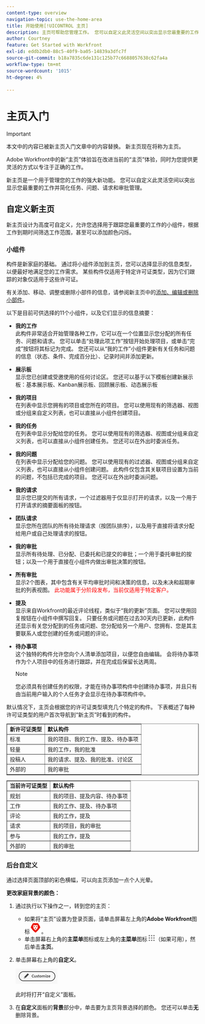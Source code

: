 ```yaml
---
content-type: overview
navigation-topic: use-the-home-area
title: 开始使用[!UICONTROL 主页]
description: 主页可帮助您管理工作。 您可以自定义此灵活空间以突出显示您最重要的工作并简化任务、问题、请求和审批管理。
author: Courtney
feature: Get Started with Workfront
exl-id: eddb2db0-88c5-40f9-ba05-14839a3dfc7f
source-git-commit: b18a7835c6de131c125b77c6688057638c62fa4a
workflow-type: tm+mt
source-wordcount: '1015'
ht-degree: 4%

---
```


# 主页入门

<!--Audited: 12/2023-->

>[!IMPORTANT]
>
>本文中的内容已被新主页入门文章中的内容替换。 新主页现在将称为主页。

Adobe Workfront中的新“主页”体验旨在改进当前的“主页”体验，同时为您提供更灵活的方式以专注于正确的工作。

新主页是一个用于管理您的工作的强大新功能。 您可以自定义此灵活空间以突出显示您最重要的工作并简化任务、问题、请求和审批管理。

## 自定义新主页

新主页设计为高度可自定义，允许您选择用于跟踪您最重要的工作的小组件，根据工作到期时间筛选工作范围，甚至可以添加颜色闪烁。

### 小组件

构件是新家庭的基础。 通过将小组件添加到主页，您可以选择显示的信息类型，以便最好地满足您的工作需求。 某些构件仅适用于特定许可证类型，因为它们跟踪的对象仅适用于这些许可证。

有关添加、移动、调整或删除小部件的信息，请参阅新主页中的[添加、编辑或删除小部件](/help/quicksilver/workfront-basics/using-home/using-the-home-area/add-edit-remove-widgets-in-new-home.md)。

以下是目前可供选择的11个小组件，以及它们显示的信息摘要：

* **我的工作**\
    此构件非常适合开始管理各种工作，它可以在一个位置显示您分配的所有任务、问题和请求。 您可以单击“处理此项工作”按钮开始处理项目，或单击“完成”按钮将其标记为完成。 您还可以从“我的工作”小组件更新有关任务和问题的信息（状态、条件、完成百分比）、记录时间并添加更新。

* **展示板**\
    显示您已创建或受邀使用的任何讨论区。 您还可以基于以下模板创建新展示板：基本展示板、Kanban展示板、回顾展示板、动态展示板

* **我的项目**\
    在列表中显示您拥有的项目或您所在的项目。 您可以使用现有的筛选器、视图或分组来自定义列表，也可以直接从小组件创建项目。

* **我的任务**\
    在列表中显示分配给您的任务。 您可以使用现有的筛选器、视图或分组来自定义列表，也可以直接从小组件创建任务。 您还可以在外出时委派任务。

* **我的问题**\
    在列表中显示分配给您的问题。 您可以使用现有的过滤器、视图或分组来自定义列表，也可以直接从小组件创建问题。 此构件仅包含其关联项目设置为当前的问题，不包括已完成的项目。 您还可以在外出时委派问题。

* **我的请求**\
    显示您已提交的所有请求，一个过滤器用于仅显示打开的请求，以及一个用于打开请求的摘要面板的按钮。

* **团队请求**\
    显示您所在团队的所有待处理请求（按团队排序），以及用于直接将请求分配给用户或自己处理请求的按钮。

* **我的审批**\
    显示所有待处理、已分配、已委托和已提交的审批；一个用于委托审批的按钮；以及一个用于直接在小组件内做出审批决策的按钮。

* **所有审批**\
        显示2个图表，其中包含有关平均审批时间和决策的信息，以及未决和超期审批的列表视图。 <span style="color: #ff0000;">此功能属于分阶段发布，当前仅适用于特定客户。</span>

* **提及**\
    显示来自Workfront的最近评论线程，类似于“我的更新”页面。 您可以使用回复按钮在小组件中撰写回复。 只要任务或问题在过去30天内已更新，此构件还显示有关您分配到的任务或问题、您分配给另一个用户、您拥有、您是其主要联系人或您创建的任务或问题的评论。

* **待办事项**\
    这个独特的构件允许您向个人清单添加项目，以便您自由编辑。 会将待办事项作为个人项目中的任务进行跟踪，并在完成后保留长达两周。

  >[!NOTE]
  >
  >您必须具有创建任务的权限，才能在待办事项构件中创建待办事项，并且只有由当前用户输入的个人任务才会显示在待办事项构件中。

默认情况下，主页会根据您的许可证类型填充几个特定的构件。 下表概述了每种许可证类型的用户首次导航到“新主页”时看到的构件。

<table border="1" class="inlineTable">
    <tr>
        <td><b>新许可证类型</b></td>
        <td><b>默认构件</b></td>
    </tr>
    <tr>
        <td>标准</td>
        <td>我的项目、我的工作、提及、待办事项</td>
    </tr>
    <tr>
        <td>轻量</td>
        <td>我的工作，我的批准</td>
    </tr>
    <tr>
        <td>投稿人</td>
        <td>我的请求、提及、我的批准、讨论区</td>
    </tr>
    <tr>
        <td>外部的</td>
        <td>我的审批</td>
    </tr>
</table>

<table border="1" class="inlineTable">
    <tr>
        <td><b>当前许可证类型</b></td>
        <td><b>默认构件</b></td>
    </tr>
    <tr>
        <td>规划</td>
        <td>我的项目、提及内容、待办事项</td>
    </tr>
    <tr>
        <td>工作</td>
        <td>我的工作、提及、待办事项</td>
    </tr>
    <tr>
        <td>评论</td>
        <td>我的工作，提及</td>
    </tr>
    <tr>
        <td>请求</td>
        <td>我的项目，我的审批</td>
    </tr>
    <tr>
        <td>参与</td>
        <td>我的工作，提及</td>
    </tr>
    <tr>
        <td>外部的</td>
        <td>我的审批</td>
    </tr>
</table>

### 后台自定义

通过选择页面顶部的彩色横幅，可以向主页添加一点个人光晕。

**更改家庭背景的颜色：**

1. 通过执行以下操作之一，转到您的主页：

   * 如果将“主页”设置为登录页面，请单击屏幕左上角的&#x200B;**Adobe Workfront**&#x200B;图标![Adobe Workfront图标](assets/home-icon-30x29.png)。
   * 单击屏幕右上角的&#x200B;**主菜单**&#x200B;图标或左上角的&#x200B;**主菜单**&#x200B;图标![主菜单图标](assets/main-menu-icon.png)（如果可用），然后单击&#x200B;**主页**。

1. 单击屏幕右上角的&#x200B;**自定义**。

   ![自定义按钮](assets/customize-button.png)

   此时将打开“自定义”面板。

1. 在&#x200B;**自定义**&#x200B;面板的&#x200B;**背景**&#x200B;部分中，单击要为主页背景选择的颜色。 您还可以单击&#x200B;**无**&#x200B;删除背景。















<!--
Home helps you manage your work. You can customize this flexible space to highlight the work that is most important to you and streamline your task, issue, request, and approval management.

## Customize Home

Home is designed to be highly customizable, allowing you to select the widgets that track your most important work, filter the scope of that work based on when it's due, and even add a splash of color.

### Background customization

You can add a bit of personal flare to your Home page by selecting a colorful banner for the top of the page.

**To change the color of your Home background:**

1. Go to your Home page, by doing one of the following: 

    * If Home is set as your landing page, click the **Adobe Workfront** icon ![Adobe Workfront Icon](../new-home/assets/home-icon-30x29.png) in the upper-left corner of your screen.
    * Click the **Main Menu** icon in the upper-right corner of the screen, or the **Main Menu** icon ![Main Menu Icon](../new-home/assets/main-menu-icon-left-nav.png) in the upper-left corner, if available, then click **Home**.

1. Click **Customize** at the upper-right corner of the screen.

    ![Customize Button](../new-home/assets/customize-button.png)

    The Customize panel opens. 

1. In the **Background** section of the **Customize** panel, click the color you would like to select for your Home background. You can also click **None** to remove the background.

## Manage you work

### Add Widgets

Widgets are the foundation of the new Home. By adding widgets to your Home page, you can choose the type of information that displays to best meet your work needs. Some widgets are only available to specific license types, as the objects they track are only available to those licenses. 

For information on adding, moving, resizing, or deleting widgets, see [Add, edit, or remove widgets in Home](/help/quicksilver/workfront-basics/using-home/using-the-home-area/add-edit-remove-widgets-in-new-home.md).

-->
